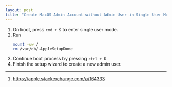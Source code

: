 ```yaml
---
layout: post
title: "Create MacOS Admin Account without Admin User in Single User Mode"
---
```


1. On boot, press `cmd + S` to enter single user mode.
2. Run
   ```bash
   mount -uw /
   rm /var/db/.AppleSetupDone
   ```
3. Continue boot process by pressing `ctrl + D`.
4. Finish the setup wizard to create a new admin user.

---
1. <https://apple.stackexchange.com/a/164333>
